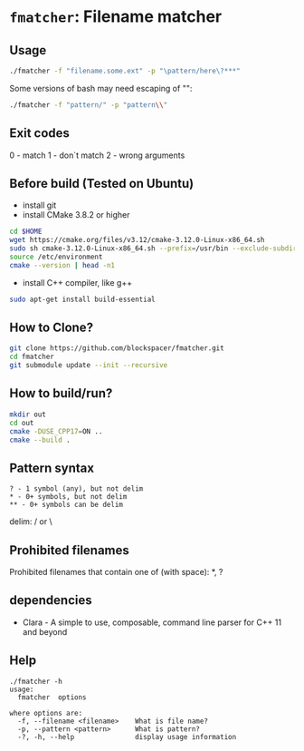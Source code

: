 # `fmatcher`: Filename matcher

## Usage

```bash
./fmatcher -f "filename.some.ext" -p "\pattern/here\?***"
```

Some versions of bash may need escaping of "\":

```bash
./fmatcher -f "pattern/" -p "pattern\\"
```

## Exit codes
0 - match
1 - don`t match
2 - wrong arguments

## Before build (Tested on Ubuntu)

* install git
* install CMake 3.8.2 or higher
```bash
cd $HOME
wget https://cmake.org/files/v3.12/cmake-3.12.0-Linux-x86_64.sh
sudo sh cmake-3.12.0-Linux-x86_64.sh --prefix=/usr/bin --exclude-subdir
source /etc/environment
cmake --version | head -n1
```
* install C++ compiler, like g++
```bash
sudo apt-get install build-essential
```

## How to Clone?

```bash
git clone https://github.com/blockspacer/fmatcher.git
cd fmatcher
git submodule update --init --recursive
```

## How to build/run?

```bash
mkdir out
cd out
cmake -DUSE_CPP17=ON ..
cmake --build .
```

## Pattern syntax

```text
? - 1 symbol (any), but not delim
* - 0+ symbols, but not delim
** - 0+ symbols can be delim
```

delim: / or \

## Prohibited filenames

Prohibited filenames that contain one of (with space):
*, ?

## dependencies

* Clara - A simple to use, composable, command line parser for C++ 11 and beyond

## Help

```
./fmatcher -h
usage:
  fmatcher  options

where options are:
  -f, --filename <filename>    What is file name?
  -p, --pattern <pattern>      What is pattern?
  -?, -h, --help               display usage information
```